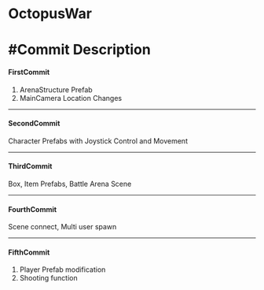 # OctopusWar




#Commit Description
=======================
#### FirstCommit 
1. ArenaStructure Prefab
2. MainCamera Location Changes

-----------------------
#### SecondCommit 
Character Prefabs with Joystick Control and Movement

-----------------------
#### ThirdCommit
Box, Item Prefabs, Battle Arena Scene

-----------------------
#### FourthCommit
Scene connect, Multi user spawn

-----------------------
#### FifthCommit
1. Player Prefab modification
2. Shooting function

